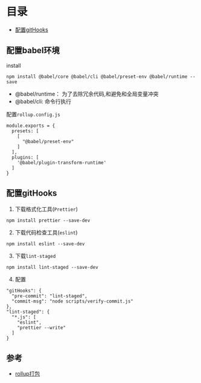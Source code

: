 
# 目录
- [配置gitHooks](#gitHooks)

## 配置babel环境
install
```
npm install @babel/core @babel/cli @babel/preset-env @babel/runtime --save
```
- @babel/runtime： 为了去除冗余代码,和避免和全局变量冲突
- @babel/cli: 命令行执行

配置`rollup.config.js`
```
module.exports = {
  presets: [
    [
      "@babel/preset-env"
    ]
  ],
  plugins: [
    '@babel/plugin-transform-runtime'
  ]
}
```

## <a id="gitHooks">配置gitHooks</a>
1. 下载格式化工具(`Prettier`)
```
npm install prettier --save-dev
```
2. 下载代码检查工具(`eslint`)
```
npm install eslint --save-dev
```
3. 下载`lint-staged`
```
npm install lint-staged --save-dev
```
4. 配置
```
"gitHooks": {
  "pre-commit": "lint-staged",
  "commit-msg": "node scripts/verify-commit.js"
},
"lint-staged": {
  "*.js": [
    "eslint",
    "prettier --write"
  ]
}
```


## 参考
- [rollup打包](https://segmentfault.com/a/1190000010628352)